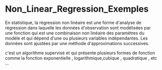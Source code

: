 # Non_Linear_Regression_Exemples
En statistique, la régression non linéaire est une forme d'analyse de régression dans laquelle les données d'observation sont modélisées par une fonction qui est une combinaison non linéaire des paramètres du modèle et qui dépend d'une ou plusieurs variables indépendantes. Les données sont ajustées par une méthode d'approximations successives.

c'est un algorithme supervisé et qui présente plusieurs formes de fonction comme la fonction exponentielle , logarithmique,cubique , quadratique , etc ... 
